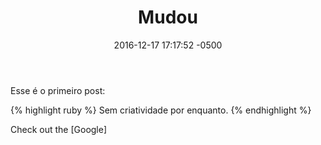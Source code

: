 ﻿---
layout: post
title:  "Mudou"
date:   2016-12-17 17:17:52 -0500
categories: jekyll update
---
Esse é o primeiro post:

{% highlight ruby %}
 Sem criatividade por enquanto.
{% endhighlight %}

Check out the [Google]

[jekyll-docs]: http://google.com.br

